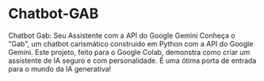 # Chatbot-GAB
Chatbot Gab: Seu Assistente com a API do Google Gemini Conheça o "Gab", um chatbot carismático construído em Python com a API do Google Gemini. Este projeto, feito para o Google Colab, demonstra como criar um assistente de IA seguro e com personalidade. É uma ótima porta de entrada para o mundo da IA generativa!
